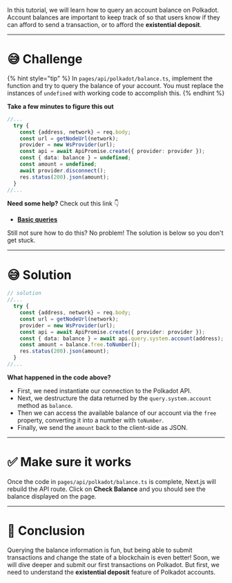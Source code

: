 In this tutorial, we will learn how to query an account balance on Polkadot. Account balances are important to keep track of so that users know if they can afford to send a transaction, or to afford the **existential deposit**.

---

# 😅 Challenge

{% hint style="tip" %}
In `pages/api/polkadot/balance.ts`, implement the function and try to query the balance of your account. You must replace the instances of `undefined` with working code to accomplish this.
{% endhint %}

**Take a few minutes to figure this out**

```typescript
//...
  try {
    const {address, network} = req.body;
    const url = getNodeUrl(network);
    provider = new WsProvider(url);
    const api = await ApiPromise.create({ provider: provider });
    const { data: balance } = undefined;
    const amount = undefined;
    await provider.disconnect();
    res.status(200).json(amount);
  }
//...
```

**Need some help?** Check out this link 👇

- [**Basic queries**](https://polkadot.js.org/docs/api/start/api.query#basic-queries)

Still not sure how to do this? No problem! The solution is below so you don't get stuck.

---

# 😅 Solution

```typescript
// solution
//...
  try {
    const {address, network} = req.body;
    const url = getNodeUrl(network);
    provider = new WsProvider(url);
    const api = await ApiPromise.create({ provider: provider });
    const { data: balance } = await api.query.system.account(address);
    const amount = balance.free.toNumber();
    res.status(200).json(amount);
  }
//...
```

**What happened in the code above?**

- First, we need instantiate our connection to the Polkadot API.
- Next, we destructure the data returned by the `query.system.account` method as `balance`.
- Then we can access the available balance of our account via the `free` property, converting it into a number with `toNumber`.
- Finally, we send the `amount` back to the client-side as JSON.

---

# ✅ Make sure it works

Once the code in `pages/api/polkadot/balance.ts` is complete, Next.js will rebuild the API route. Click on **Check Balance** and you should see the balance displayed on the page.

---

# 🏁 Conclusion

Querying the balance information is fun, but being able to submit transactions and change the state of a blockchain is even better! Soon, we will dive deeper and submit our first transactions on Polkadot. But first, we need to understand the **existential deposit** feature of Polkadot accounts.
